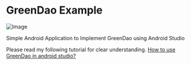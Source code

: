 # GreenDao Example

 ![Image](https://github.com/arjunsk/greendao_example/blob/master/screenshot/device-2016-05-21-222419.png)
 
 Simple Android Application to Implement GreenDao using Android Studio
 
 Please read my following tutorial for clear understanding.
 [How to use GreenDao in android studio?](www.arjunsk.com/android/use-greendao-android-studio/)
